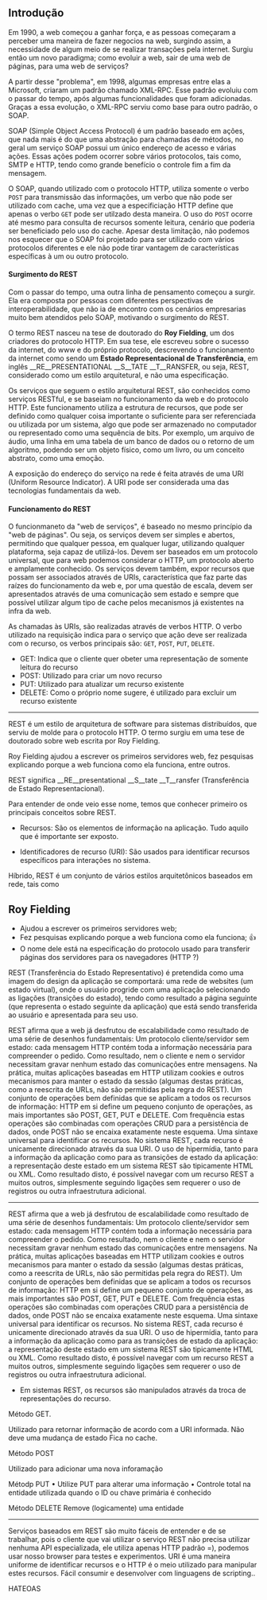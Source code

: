 ## Introdução

Em 1990, a web começou a ganhar força, e as pessoas começaram a perceber uma maneira de fazer negocios na web, surgindo assim, a necessidade de algum meio de se realizar transações pela internet. Surgiu então um novo paradigma; como evoluir a web, sair de uma web de páginas, para uma web de serviços?

A partir desse "problema", em 1998, algumas empresas entre elas a Microsoft, criaram um padrão chamado XML-RPC. Esse padrão evoluiu com o passar do tempo, após algumas funcionalidades que foram adicionadas. Graças a essa evolução, o XML-RPC serviu como base para outro padrão, o SOAP.

SOAP (Simple Object Access Protocol) é um padrão baseado em ações, que nada mais é do que uma abstração para chamadas de métodos, no geral um serviço SOAP possui um único endereço de acesso e várias ações. Essas ações podem ocorrer sobre vários protocolos, tais como, SMTP e HTTP, tendo como grande benefício o controle fim a fim da mensagem.

O SOAP, quando utilizado com o protocolo HTTP, utiliza somente o verbo `POST` para transmissão das informações, um verbo que não pode ser utilizado com cache, uma vez que a especificiação HTTP define que apenas o verbo `GET` pode ser utilzado desta maneira. O uso do `POST` ocorre até mesmo para consulta de recursos somente leitura, cenário que poderia ser beneficiado pelo uso do cache. Apesar desta limitação, não podemos nos esquecer que o SOAP foi projetado para ser utilizado com vários protocolos diferentes e ele não pode tirar vantagem de características específicas à um ou outro protocolo.

#### Surgimento do REST

Com o passar do tempo, uma outra linha de pensamento começou a surgir. Ela era composta por pessoas com diferentes perspectivas de interoperabilidade, que não ia de encontro com os cenários empresarias muito bem atendidos pelo SOAP, motivando o surgimento do REST.

O termo REST nasceu na tese de doutorado do __Roy Fielding__, um dos criadores do protocolo HTTP. Em sua tese, ele escreveu sobre o sucesso da internet, do www e do próprio protocolo, descrevendo o funcionamento da internet como sendo um __Estado Representacional de Transferência__, em inglês __RE__PRESENTATIONAL __S__TATE __T__RANSFER, ou seja, REST, considerado como um estilo arquitetural, e não uma especificação. 

Os serviços que seguem o estilo arquitetural REST, são conhecidos como serviços RESTful, e se baseiam no funcionamento da web e do protocolo HTTP. Este funcionamento utiliza a estrutura de recursos, que pode ser definido como qualquer coisa importante o suficiente para ser referenciada ou utilizada por um sistema, algo que pode ser armazenado no computador ou representado como uma sequência de bits. Por exemplo, um arquivo de áudio, uma linha em uma tabela de um banco de dados ou o retorno de um algoritmo, podendo ser um objeto físico, como um livro, ou um conceito abstrato, como uma emoção. 

A exposição do endereço do serviço na rede é feita através de uma URI (Uniform Resource Indicator). A URI pode ser considerada uma das tecnologias fundamentais da web.

#### Funcionamento do REST

O funcionmaneto da "web de serviços", é baseado no mesmo princípio da "web de páginas". Ou seja, os serviços devem ser simples e abertos, permitindo que qualquer pessoa, em qualquer lugar, utilizando qualquer plataforma, seja capaz de utilizá-los. Devem ser baseados em um protocolo universal, que para web podemos considerar o HTTP, um protocolo aberto e amplamente conhecido. Os serviços devem também, expor recursos que possam ser associados através de URIs, característica que faz parte das raízes do funcionamento da web e, por uma questão de escala, devem ser apresentados através de uma comunicação sem estado e sempre que possível utilizar algum tipo de cache pelos mecanismos já existentes na infra da web.

As chamadas às URIs, são realizadas através de verbos HTTP. O verbo utilizado na requisição indica para o serviço que ação deve ser realizada com o recurso, os verbos principais são: `GET`, `POST`, `PUT`, `DELETE`.

* GET: Indica que o cliente quer obeter uma representação de somente leitura do recurso
* POST: Utilizado para criar um novo recurso
* PUT: Utilizado para atualizar um recurso existente
* DELETE: Como o próprio nome sugere, é utilizado para excluir um recurso existente

 

---

REST é um estilo de arquitetura de software para sistemas distribuídos, que serviu de molde para o protocolo HTTP. O termo surgiu em uma tese de doutorado sobre web escrita por Roy Fielding.

Roy Fielding ajudou a escrever os primeiros servidores web, fez pesquisas explicando porque a web funciona como ela funciona, entre outros. 

REST significa __RE__presentational __S__tate __T__ransfer (Transferência de Estado Representacional).

Para entender de onde veio esse nome, temos que conhecer primeiro os principais conceitos sobre REST.

* Recursos: São os elementos de informação na aplicação. Tudo aquilo que é importante ser exposto.

* Identificadores de recurso (URI): São usados para identificar recursos específicos para interações no sistema.

Híbrido, REST é um conjunto de vários estilos arquitetônicos baseados em rede, tais como 

## Roy Fielding

* Ajudou a escrever os primeiros servidores web;
* Fez pesquisas explicando porque a web funciona como ela funciona; :+1:
* O nome dele está na especificação do protocolo usado para transferir páginas dos servidores para os navegadores (HTTP ?)

REST (Transferência do Estado Representativo) é pretendida como uma imagem do design da aplicação se comportará: uma rede de websites (um estado virtual), onde o usuário progride com uma aplicação selecionando as ligações (transições do estado), tendo como resultado a página seguinte (que representa o estado seguinte da aplicação) que está sendo transferida ao usuário e apresentada para seu uso.


REST afirma que a web já desfrutou de escalabilidade como resultado de uma série de desenhos fundamentais:
Um protocolo cliente/servidor sem estado: cada mensagem HTTP contém toda a informação necessária para compreender o pedido. Como resultado, nem o cliente e nem o servidor necessitam gravar nenhum estado das comunicações entre mensagens. Na prática, muitas aplicações baseadas em HTTP utilizam cookies e outros mecanismos para manter o estado da sessão (algumas destas práticas, como a reescrita de URLs, não são permitidas pela regra do REST).
Um conjunto de operações bem definidas que se aplicam a todos os recursos de informação: HTTP em si define um pequeno conjunto de operações, as mais importantes são POST, GET, PUT e DELETE. Com frequência estas operações são combinadas com operações CRUD para a persistência de dados, onde POST não se encaixa exatamente neste esquema.
Uma sintaxe universal para identificar os recursos. No sistema REST, cada recurso é unicamente direcionado através da sua URI.
O uso de hipermídia, tanto para a informação da aplicação como para as transições de estado da aplicação: a representação deste estado em um sistema REST são tipicamente HTML ou XML. Como resultado disto, é possível navegar com um recurso REST a muitos outros, simplesmente seguindo ligações sem requerer o uso de registros ou outra infraestrutura adicional.

---

REST afirma que a web já desfrutou de escalabilidade como resultado de uma série de desenhos fundamentais:
Um protocolo cliente/servidor sem estado: cada mensagem HTTP contém toda a informação necessária para compreender o pedido. Como resultado, nem o cliente e nem o servidor necessitam gravar nenhum estado das comunicações entre mensagens. Na prática, muitas aplicações baseadas em HTTP utilizam cookies e outros mecanismos para manter o estado da sessão (algumas destas práticas, como a reescrita de URLs, não são permitidas pela regra do REST).
Um conjunto de operações bem definidas que se aplicam a todos os recursos de informação: HTTP em si define um pequeno conjunto de operações, as mais importantes são POST, GET, PUT e DELETE. Com frequência estas operações são combinadas com operações CRUD para a persistência de dados, onde POST não se encaixa exatamente neste esquema.
Uma sintaxe universal para identificar os recursos. No sistema REST, cada recurso é unicamente direcionado através da sua URI.
O uso de hipermídia, tanto para a informação da aplicação como para as transições de estado da aplicação: a representação deste estado em um sistema REST são tipicamente HTML ou XML. Como resultado disto, é possível navegar com um recurso REST a muitos outros, simplesmente seguindo ligações sem requerer o uso de registros ou outra infraestrutura adicional.

* Em sistemas REST, os recursos são manipulados através da troca de representações do recurso.

Método GET.

Utilizado para retornar informação de acordo com a URI informada.
Não deve uma mudança de estado
Fica no cache.

Método POST

Utilizado para adicionar uma nova inforamação

Métodp PUT
• Utilize PUT para alterar uma informação
• Controle total na entidade utilizada quando o ID ou chave primária é conhecido

Método DELETE
Remove (logicamente) uma entidade

---
Serviços baseados em REST são muito fáceis de entender e de se trabalhar, pois o cliente que vai utilizar o serviço REST não precisa utilizar nenhuma API especializada, ele utiliza apenas HTTP padrão =), podemos usar nosso browser para testes e experimentos.
URI é uma maneira uniforme de identificar recursos e o HTTP é o meio utilizado para manipular estes recursos.
Fácil consumir e desenvolver com linguagens de scripting..

HATEOAS


